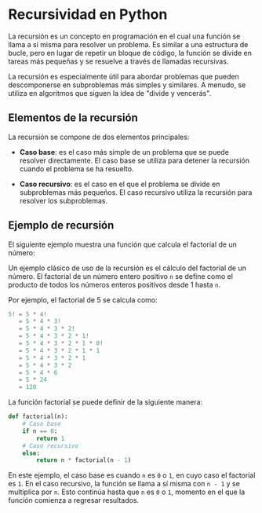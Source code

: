 # Recursividad en Python

La recursión es un concepto en programación en el cual una función se llama a sí misma para resolver un problema. Es similar a una estructura de bucle, pero en lugar de repetir un bloque de código, la función se divide en tareas más pequeñas y se resuelve a través de llamadas recursivas.

La recursión es especialmente útil para abordar problemas que pueden descomponerse en subproblemas más simples y similares. A menudo, se utiliza en algoritmos que siguen la idea de "divide y vencerás".

## Elementos de la recursión

La recursión se compone de dos elementos principales:

- **Caso base**: es el caso más simple de un problema que se puede resolver directamente. El caso base se utiliza para detener la recursión cuando el problema se ha resuelto.

- **Caso recursivo**: es el caso en el que el problema se divide en subproblemas más pequeños. El caso recursivo utiliza la recursión para resolver los subproblemas.

## Ejemplo de recursión

El siguiente ejemplo muestra una función que calcula el factorial de un número:

Un ejemplo clásico de uso de la recursión es el cálculo del factorial de un número. El factorial de un número entero positivo `n` se define como el producto de todos los números enteros positivos desde 1 hasta `n`.

Por ejemplo, el factorial de 5 se calcula como:

```python
5! = 5 * 4!
   = 5 * 4 * 3!
   = 5 * 4 * 3 * 2!
   = 5 * 4 * 3 * 2 * 1!
   = 5 * 4 * 3 * 2 * 1 * 0!
   = 5 * 4 * 3 * 2 * 1 * 1
   = 5 * 4 * 3 * 2 * 1
   = 5 * 4 * 3 * 2
   = 5 * 4 * 6
   = 5 * 24
   = 120
```

La función factorial se puede definir de la siguiente manera:

```python
def factorial(n):
    # Caso base
    if n == 0:
        return 1
    # Caso recursivo
    else:
        return n * factorial(n - 1)
```

En este ejemplo, el caso base es cuando `n` es `0` o `1`, en cuyo caso el factorial es `1`. En el caso recursivo, la función se llama a sí misma con `n - 1` y se multiplica por `n`. Esto continúa hasta que `n` es `0` o `1`, momento en el que la función comienza a regresar resultados.